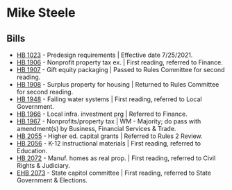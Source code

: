 # Mike Steele
## Bills
* [HB 1023](/bill/2021-22/hb/1023/) - Predesign requirements | Effective date 7/25/2021.
* [HB 1906](/bill/2021-22/hb/1906/) - Nonprofit property tax ex. | First reading, referred to Finance.
* [HB 1907](/bill/2021-22/hb/1907/) - Gift equity packaging | Passed to Rules Committee for second reading.
* [HB 1908](/bill/2021-22/hb/1908/) - Surplus property for housing | Returned to Rules Committee for second reading.
* [HB 1948](/bill/2021-22/hb/1948/) - Failing water systems | First reading, referred to Local Government.
* [HB 1966](/bill/2021-22/hb/1966/) - Local infra. investment prg | Referred to Finance.
* [HB 1967](/bill/2021-22/hb/1967/) - Nonprofits/property tax | WM - Majority; do pass with amendment(s) by Business, Financial Services & Trade.
* [HB 2055](/bill/2021-22/hb/2055/) - Higher ed. capital grants | Referred to Rules 2 Review.
* [HB 2056](/bill/2021-22/hb/2056/) - K-12 instructional materials | First reading, referred to Education.
* [HB 2072](/bill/2021-22/hb/2072/) - Manuf. homes as real prop. | First reading, referred to Civil Rights & Judiciary.
* [EHB 2073](/bill/2021-22/ehb/2073/) - State capitol committee | First reading, referred to State Government & Elections.
